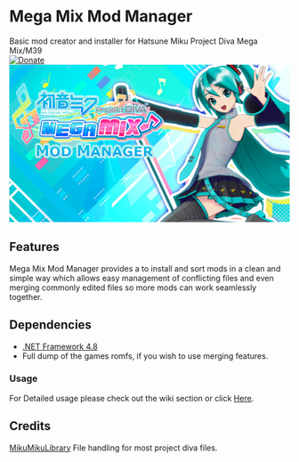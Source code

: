 # Mega Mix Mod Manager
Basic mod creator and installer for Hatsune Miku Project Diva Mega Mix/M39<br/>
[![Donate](https://img.shields.io/badge/Donate-PayPal-green.svg)](https://www.paypal.com/donate?hosted_button_id=7LVCJCM9LNQ2W)<br/>
![UI](Preview%20Images/Logo.png)

## Features
Mega Mix Mod Manager provides a to install and sort mods in a clean and simple way which allows easy management of conflicting files and even merging commonly edited files so more mods can work seamlessly together.

## Dependencies
- [.NET Framework 4.8](https://dotnet.microsoft.com/download/dotnet-framework)<br/>
- Full dump of the games romfs, if you wish to use merging features.

### Usage
For Detailed usage please check out the wiki section or click [Here](https://github.com/VelouriasMoon/Mega-Mix-Mod-Manager/wiki).

## Credits
[MikuMikuLibrary](https://github.com/blueskythlikesclouds/MikuMikuLibrary) File handling for most project diva files.
